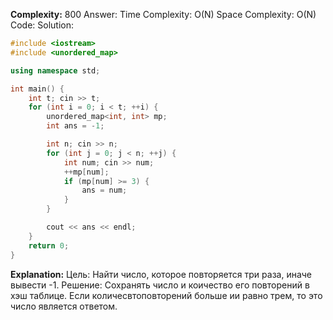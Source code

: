 **Complexity:** 800
Answer:
	Time Complexity: O(N)
	Space Complexity: O(N)
Code:
Solution:
```cpp
#include <iostream>
#include <unordered_map>

using namespace std;

int main() {
    int t; cin >> t;
    for (int i = 0; i < t; ++i) {
        unordered_map<int, int> mp;
        int ans = -1;

        int n; cin >> n;
        for (int j = 0; j < n; ++j) {
            int num; cin >> num;
            ++mp[num];
            if (mp[num] >= 3) {
                ans = num;
            }
        }

        cout << ans << endl;
    }
    return 0;
}
```
**Explanation:**
	Цель: Найти число, которое повторяется три раза, иначе вывести -1.
	Решение: Сохранять число и коичество его повторений в хэш таблице. Если количесвтоповторений больше ии равно трем, то это число является ответом.